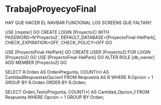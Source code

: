 # TrabajoProyecyoFinal

HAY QUE HACER EL NAVBAR FUNCIONAL
LOS SCREENS QUE FALTAN!!

USE [master]
GO
CREATE LOGIN [Proyecto2] WITH PASSWORD=N'Proyecto2', DEFAULT_DATABASE=[ProyectoFinal-HelPark], CHECK_EXPIRATION=OFF,
CHECK_POLICY=OFF
GO

USE [ProyectoFinal-HelPark]
GO
CREATE USER [Proyecto2] FOR LOGIN [Proyecto2]
GO
USE [ProyectoFinal-HelPark]
GO
ALTER ROLE [db_owner] ADD MEMBER [Proyecto2]
GO

SELECT
    R.Orden AS OrdenPregunta,
    COUNT(*) AS CantidadRespuestasOpcion1
FROM
    Respuesta AS R
WHERE
    R.Opcion = 1
GROUP BY
    R.Orden
ORDER BY
    R.Orden;



SELECT Orden,TextoPregunta, COUNT(*) AS Cantidad_Opcion_1
FROM Respuesta
WHERE Opcion = 1
GROUP BY Orden;